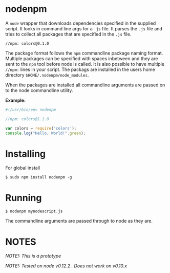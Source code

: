 # nodenpm

A ```node``` wrapper that downloads dependencies specified in the supplied script. It looks in
command line args for a ```.js``` file. It parses the ```.js``` file and tries to collect all packages
that are specified in the ```.js``` file.

```
//npm: colors@0.1.0
```

The package format follows the ```npm``` commandline package naming format. Multiple packages can
be specified with spaces inbetween and they are sent to the ```npm``` tool before node is called. It is also
possible to have multiple ```//npm:``` lines in your script. The packags are installed
in the users home directory ```$HOME/.nodenpm/node_modules```.

When the packages are installed all commandline arguments are passed on to the node commandline utility.

**Example:**
```javascript
#!/usr/bin/env nodenpm

//npm: colors@1.1.0

var colors = require('colors');
console.log("Hello, World!".green);
```

# Installing
For global install
```
$ sudo npm install nodenpm -g
```

# Running
```
$ nodenpm mynodescript.js
```
The commandline arguments are passed through to node as they are.

# NOTES
*NOTE!: This is a prototype*

*NOTE!: Tested on node v0.12.2 . Does not work on v0.10.x*

